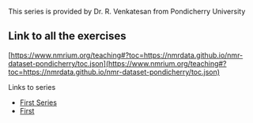 This series is provided by Dr. R. Venkatesan from Pondicherry University

## Link to all the exercises

[https://www.nmrium.org/teaching#?toc=https://nmrdata.github.io/nmr-dataset-pondicherry/toc.json](https://www.nmrium.org/teaching#?toc=https://nmrdata.github.io/nmr-dataset-pondicherry/toc.json)

Links to series

* [First Series](https://www.nmrium.org/teaching#?toc=https://nmrdata.github.io/nmr-dataset-pondicherry/toc_10_Beginner.json)
* [First](https://www.nmrium.org/teaching#?toc=https://nmrdata.github.io/nmr-dataset-pondicherry/toc_First.json)
